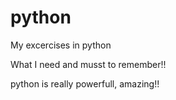 python
======

My excercises in python

What I need and musst to remember!!

python is really powerfull, amazing!!
